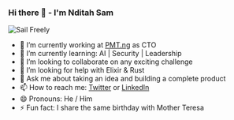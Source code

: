 ### Hi there 👋 - I'm Nditah Sam

<!--
**Nditah/Nditah** is a ✨ _special_ ✨ repository because its `README.md` (this file) appears on your GitHub profile.

Here are some ideas to get you started:
-->

![Sail Freely](https://pbs.twimg.com/profile_banners/943112178/1580048849/600x200 "Work Remotely")

- 🔭 I’m currently working at [PMT.ng](https://pmt.ng/) as CTO
- 🌱 I’m currently learning: AI | Security | Leadership
- 👯 I’m looking to collaborate on any exciting challenge
- 🤔 I’m looking for help with Elixir & Rust
- 💬 Ask me about taking an idea and building a complete product
- 📫 How to reach me: [Twitter](https://twitter.com/nditah_sammy) or [LinkedIn](https://www.linkedin.com/in/nditah)
- 😄 Pronouns: He / Him 
- ⚡ Fun fact: I share the same birthday with Mother Teresa

